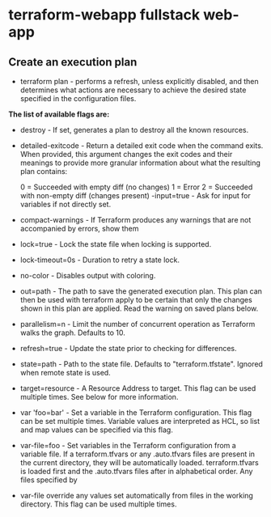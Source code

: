 # terraform-webapp fullstack web-app

## Create an execution plan
* terraform plan  - performs a refresh, unless explicitly disabled, and then determines what actions are necessary to achieve the desired state specified in the configuration files.

 **The list of available flags are:**

- destroy - If set, generates a plan to destroy all the known resources.

- detailed-exitcode - Return a detailed exit code when the command exits. When provided, this argument changes the exit codes and their meanings to provide more granular information about what the resulting plan contains:

    0 = Succeeded with empty diff (no changes)
    1 = Error
    2 = Succeeded with non-empty diff (changes present)
    -input=true - Ask for input for variables if not directly set.

- compact-warnings - If Terraform produces any warnings that are not accompanied by errors, show them
- lock=true - Lock the state file when locking is supported.

- lock-timeout=0s - Duration to retry a state lock.

- no-color - Disables output with coloring.

- out=path - The path to save the generated execution plan. This plan can then be used with terraform apply to be certain that only the changes shown in this plan are applied. Read the warning on saved plans below.

- parallelism=n - Limit the number of concurrent operation as Terraform walks the graph. Defaults to 10.

- refresh=true - Update the state prior to checking for differences.

- state=path - Path to the state file. Defaults to "terraform.tfstate". Ignored when remote state is used.

- target=resource - A Resource Address to target. This flag can be used multiple times. See below for more information.

- var 'foo=bar' - Set a variable in the Terraform configuration. This flag can be set multiple times. Variable values are interpreted as HCL, so list and map    values can be specified via this flag.

- var-file=foo - Set variables in the Terraform configuration from a variable file. If a terraform.tfvars or any .auto.tfvars files are present in the current directory, they will be automatically loaded. terraform.tfvars is loaded first and the .auto.tfvars files after in alphabetical order. Any files specified by 

- var-file override any values set automatically from files in the working directory. This flag can be used multiple times.